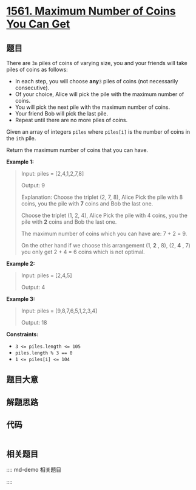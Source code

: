# [1561. Maximum Number of Coins You Can Get](https://leetcode.com/problems/maximum-number-of-coins-you-can-get)

## 题目

There are `3n` piles of coins of varying size, you and your friends will take
piles of coins as follows:

  * In each step, you will choose **any**`3` piles of coins (not necessarily consecutive).
  * Of your choice, Alice will pick the pile with the maximum number of coins.
  * You will pick the next pile with the maximum number of coins.
  * Your friend Bob will pick the last pile.
  * Repeat until there are no more piles of coins.

Given an array of integers `piles` where `piles[i]` is the number of coins in
the `ith` pile.

Return the maximum number of coins that you can have.



**Example 1:**

> Input: piles = [2,4,1,2,7,8]
> 
> Output: 9
> 
> Explanation: Choose the triplet (2, 7, 8), Alice Pick the pile with 8 coins, you the pile with **7** coins and Bob the last one.
> 
> Choose the triplet (1, 2, 4), Alice Pick the pile with 4 coins, you the pile with **2** coins and Bob the last one.
> 
> The maximum number of coins which you can have are: 7 + 2 = 9.
> 
> On the other hand if we choose this arrangement (1, **2** , 8), (2, **4** , 7) you only get 2 + 4 = 6 coins which is not optimal.

**Example 2:**

> Input: piles = [2,4,5]
> 
> Output: 4

**Example 3:**

> Input: piles = [9,8,7,6,5,1,2,3,4]
> 
> Output: 18

**Constraints:**

  * `3 <= piles.length <= 105`
  * `piles.length % 3 == 0`
  * `1 <= piles[i] <= 104`


## 题目大意

## 解题思路

## 代码

```javascript

```

## 相关题目

:::: md-demo 相关题目

::::
